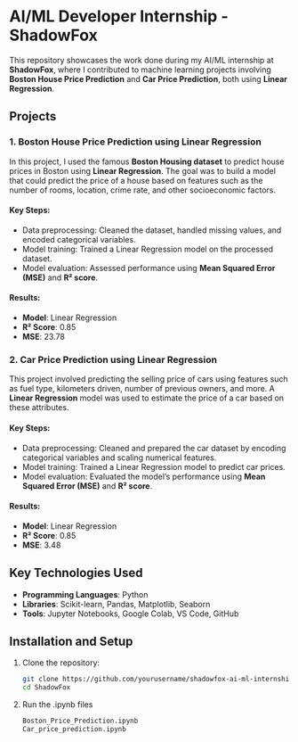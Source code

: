 # AI/ML Developer Internship - ShadowFox

This repository showcases the work done during my AI/ML internship at **ShadowFox**, where I contributed to machine learning projects involving **Boston House Price Prediction** and **Car Price Prediction**, both using **Linear Regression**.

## Projects

### 1. Boston House Price Prediction using Linear Regression

In this project, I used the famous **Boston Housing dataset** to predict house prices in Boston using **Linear Regression**. The goal was to build a model that could predict the price of a house based on features such as the number of rooms, location, crime rate, and other socioeconomic factors.

#### Key Steps:
- Data preprocessing: Cleaned the dataset, handled missing values, and encoded categorical variables.
- Model training: Trained a Linear Regression model on the processed dataset.
- Model evaluation: Assessed performance using **Mean Squared Error (MSE)** and **R² score**.

#### Results:
- **Model**: Linear Regression
- **R² Score**: 0.85
- **MSE**: 23.78

### 2. Car Price Prediction using Linear Regression

This project involved predicting the selling price of cars using features such as fuel type, kilometers driven, number of previous owners, and more. A **Linear Regression** model was used to estimate the price of a car based on these attributes.

#### Key Steps:
- Data preprocessing: Cleaned and prepared the car dataset by encoding categorical variables and scaling numerical features.
- Model training: Trained a Linear Regression model to predict car prices.
- Model evaluation: Evaluated the model’s performance using **Mean Squared Error (MSE)** and **R² score**.

#### Results:
- **Model**: Linear Regression
- **R² Score**: 0.85
- **MSE**: 3.48

## Key Technologies Used
- **Programming Languages**: Python
- **Libraries**: Scikit-learn, Pandas, Matplotlib, Seaborn
- **Tools**: Jupyter Notebooks, Google Colab, VS Code, GitHub

## Installation and Setup

1. Clone the repository:
   ```bash
   git clone https://github.com/yourusername/shadowfox-ai-ml-internship.git
   cd ShadowFox

2. Run the .ipynb files
   ```bash
   Boston_Price_Prediction.ipynb
   Car_price_prediction.ipynb
